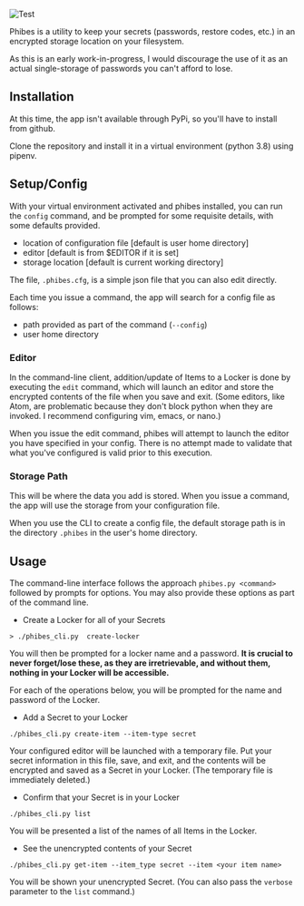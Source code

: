 ![Test](https://github.com/GlenRSmith/Phibes/workflows/Test/badge.svg)

Phibes is a utility to keep your secrets (passwords, restore codes, etc.) in an encrypted storage location on your filesystem.

As this is an early work-in-progress, I would discourage the use of it as an actual single-storage of passwords you can't afford to lose.

## Installation

At this time, the app isn't available through PyPi, so you'll have to install from github.

Clone the repository and install it in a virtual environment (python 3.8) using pipenv.

## Setup/Config

With your virtual environment activated and phibes installed, you can run the `config` command, and be prompted for some requisite details, with some defaults provided.

- location of configuration file [default is user home directory]
- editor [default is from $EDITOR if it is set]
- storage location [default is current working directory]

The file, `.phibes.cfg`, is a simple json file that you can also edit directly.

Each time you issue a command, the app will search for a config file as follows:

- path provided as part of the command (`--config`)
- user home directory

### Editor

In the command-line client, addition/update of Items to a Locker is done by executing the `edit` command, which will launch an editor and store the encrypted contents of the file when you save and exit. (Some editors, like Atom, are problematic because they don't block python when they are invoked. I recommend configuring vim, emacs, or nano.)

When you issue the edit command, phibes will attempt to launch the editor you have specified in your config.
There is no attempt made to validate that what you've configured is valid prior to this execution.

### Storage Path

This will be where the data you add is stored.
When you issue a command, the app will use the storage from your configuration file.

When you use the CLI to create a config file, the default storage path is in the directory `.phibes` in the user's home directory.

## Usage

The command-line interface follows the approach `phibes.py <command>` followed by prompts for options. You may also provide these options as part of the command line.

- Create a Locker for all of your Secrets

```
> ./phibes_cli.py  create-locker
```

You will then be prompted for a locker name and a password.
**It is crucial to never forget/lose these, as they are irretrievable, and without them, nothing in your Locker will be accessible.**

For each of the operations below, you will be prompted for the name and password of the Locker.

- Add a Secret to your Locker

```
./phibes_cli.py create-item --item-type secret
```
Your configured editor will be launched with a temporary file.
Put your secret information in this file, save, and exit, and the contents will be encrypted and saved as a Secret in your Locker.
(The temporary file is immediately deleted.)

- Confirm that your Secret is in your Locker
```
./phibes_cli.py list
```
You will be presented a list of the names of all Items in the Locker.

- See the unencrypted contents of your Secret
```
./phibes_cli.py get-item --item_type secret --item <your item name>
```
You will be shown your unencrypted Secret. (You can also pass the `verbose` parameter to the `list` command.)
